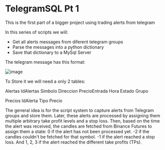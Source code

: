 # TelegramSQL Pt 1
This is the first part of a bigger project using trading alerts from telegram

In this series of scripts we will:

- Get all alerts messages from diferent telegram groups
- Parse the messages into a python dictionary
- Save that dictionary to a MySql Server

The telegram message has this format:

![image](https://github.com/NicoGiovi/TelegramSQL/assets/16262582/75eb5faa-b70a-4645-8191-fd1a699329c8)

To Store it we will need a only 2 tables:

Alertas
  IdAlertas
  Simbolo
  Direccion
  PrecioEntrada
  Hora
  Estado
  Grupo

Precios
  IdAlerta
  Tipo
  Precio

The general idea is for the script system to capture alerts from Telegram groups and store them. Later, these alerts are processed by assigning them multiple arbitrary take profit levels and a stop loss. Then, based on the time the alert was received, the candles are fetched from Binance Futures to assign them a state:
0 if the alert has not been processed yet.
-2 if the candles couldn't be fetched for that symbol.
-1 if the alert reached a stop loss.
And 1, 2, 3 if the alert reached the different take profits (TPs).

